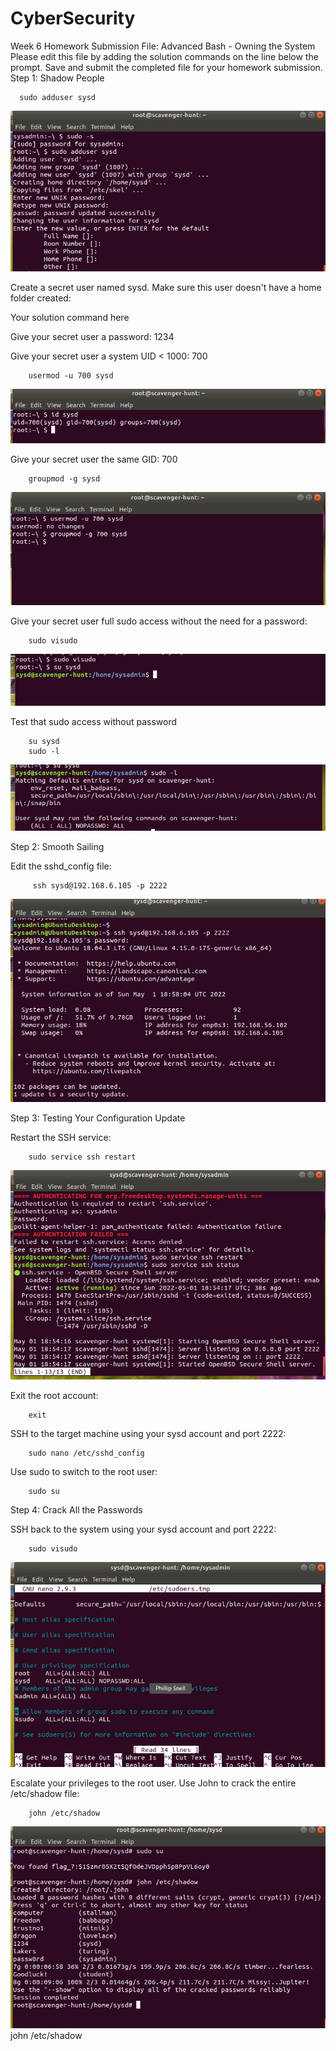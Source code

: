 # CyberSecurity

Week 6 Homework Submission File: Advanced Bash - Owning the System
Please edit this file by adding the solution commands on the line below the prompt.
Save and submit the completed file for your homework submission.
Step 1: Shadow People

      sudo adduser sysd


![adduser](image/adduser.png)
        
Create a secret user named sysd. Make sure this user doesn't have a home folder created:

Your solution command here



Give your secret user a password: 1234


Give your secret user a system UID < 1000: 700


        usermod -u 700 sysd

![usermpd](image/usermodgroupmod1.png)
 


Give your secret user the same GID: 700


        groupmod -g sysd


![groupmod](image/groupmod.png)


Give your secret user full sudo access without the need for a password:


        sudo visudo


![withoutpassword](image/withoutpasswd.png)


Test that sudo access without password

        su sysd
        sudo -l

![test](image/test.png)

Step 2: Smooth Sailing


Edit the sshd_config file:

         ssh sysd@192.168.6.105 -p 2222

![configuration](image/ssh_into_sysd.png)

Step 3: Testing Your Configuration Update


Restart the SSH service:

        sudo service ssh restart

![restart](image/ssh_restart.png)



Exit the root account:

        exit



SSH to the target machine using your sysd account and port 2222:

        sudo nano /etc/sshd_config



Use sudo to switch to the root user:

        sudo su



Step 4: Crack All the Passwords


SSH back to the system using your sysd account and port 2222:

        sudo visudo

![ALL](image/visudostep4.png)



Escalate your privileges to the root user. Use John to crack the entire /etc/shadow file:

        john /etc/shadow

![john](image/john_etc_shadow.png)john /etc/shadow
